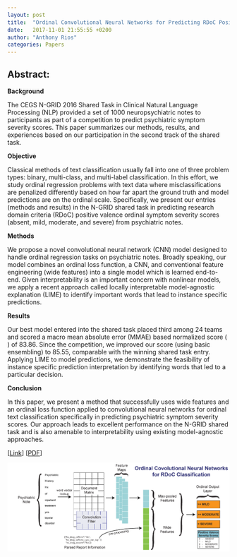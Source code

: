 ```yaml
---
layout: post
title:  "Ordinal Convolutional Neural Networks for Predicting RDoC Positive Valence Psychiatric Symptom Severity Scores"
date:   2017-11-01 21:55:55 +0200
author: "Anthony Rios"
categories: Papers
---
```


## Abstract:
<b>Background</b>

The CEGS N-GRID 2016 Shared Task in Clinical Natural Language Processing (NLP) provided a set of 1000 neuropsychiatric notes to participants as part of a competition to predict psychiatric symptom severity scores. This paper summarizes our methods, results, and experiences based on our participation in the second track of the shared task.

<b>Objective</b>

Classical methods of text classification usually fall into one of three problem types: binary, multi-class, and multi-label classification. In this effort, we study ordinal regression problems with text data where misclassifications are penalized differently based on how far apart the ground truth and model predictions are on the ordinal scale. Specifically, we present our entries (methods and results) in the N-GRID shared task in predicting research domain criteria (RDoC) positive valence ordinal symptom severity scores (absent, mild, moderate, and severe) from psychiatric notes.

<b>Methods</b>

We propose a novel convolutional neural network (CNN) model designed to handle ordinal regression tasks on psychiatric notes. Broadly speaking, our model combines an ordinal loss function, a CNN, and conventional feature engineering (wide features) into a single model which is learned end-to-end. Given interpretability is an important concern with nonlinear models, we apply a recent approach called locally interpretable model-agnostic explanation (LIME) to identify important words that lead to instance specific predictions.

<b>Results</b>

Our best model entered into the shared task placed third among 24 teams and scored a macro mean absolute error (MMAE) based normalized score (
) of 83.86. Since the competition, we improved our score (using basic ensembling) to 85.55, comparable with the winning shared task entry. Applying LIME to model predictions, we demonstrate the feasibility of instance specific prediction interpretation by identifying words that led to a particular decision.

<b>Conclusion</b>

In this paper, we present a method that successfully uses wide features and an ordinal loss function applied to convolutional neural networks for ordinal text classification specifically in predicting psychiatric symptom severity scores. Our approach leads to excellent performance on the N-GRID shared task and is also amenable to interpretability using existing model-agnostic approaches.

[<a href="http://www.sciencedirect.com/science/article/pii/S153204641730103X">Link</a>] [<a href="http://protocols.netlab.uky.edu/~rvkavu2/research/rdoc-rios-jbi-17.pdf">PDF</a>]

<div style="text-align:center"><img src="/images/jbi-2017-model.png" /></div>
